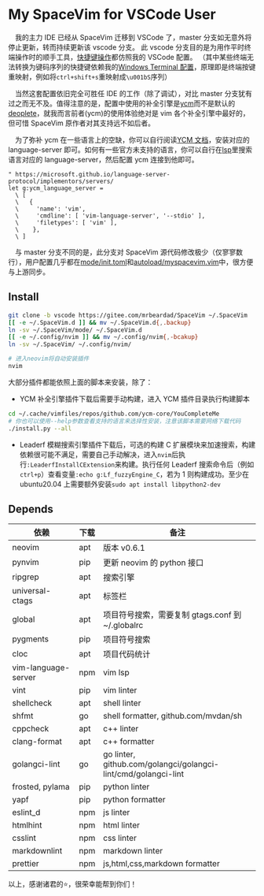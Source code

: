 # My SpaceVim for VSCode User

&emsp;我的主力 IDE 已经从 SpaceVim 迁移到 VSCode 了，master 分支如无意外将停止更新，转而持续更新该 vscode 分支。
此 vscode 分支目的是为用作平时终端操作时的顺手工具，[快捷键操作](https://github.com/mrbeardad/My-IDE/blob/master/wsl.md#vim%E6%96%87%E6%9C%AC%E7%BC%96%E8%BE%91%E5%99%A8)都仿照我的 VSCode 配置。
（其中某些终端无法转换为键码序列的快捷键依赖我的[Windows Terminal 配置](https://github.com/mrbeardad/My-IDE/blob/master/WindowsTerminal/settings.json)，原理即是终端按键重映射，例如将`ctrl+shift+s`重映射成`\u001bS`序列）

&emsp;当然这套配置依旧完全可胜任 IDE 的工作（除了调试），对比 master 分支犹有过之而无不及。值得注意的是，配置中使用的补全引擎是[ycm](https://github.com/ycm-core/YouCompleteMe)而不是默认的[deoplete](https://github.com/Shougo/deoplete.nvim)，就我而言前者(ycm)的使用体验绝对是 vim 各个补全引擎中最好的，但可惜 SpaceVim 原作者对其支持远不如后者。

&emsp;为了弥补 ycm 在一些语言上的空缺，你可以自行阅读[YCM 文档](https://github.com/ycm-core/YouCompleteMe#installation)，安装对应的 language-server 即可。如何有一些官方未支持的语言，你可以自行在[lsp](https://microsoft.github.io/language-server-protocol/implementors/servers/)里搜索语言对应的 language-server，然后配置 ycm 连接到他即可。

```vim
" https://microsoft.github.io/language-server-protocol/implementors/servers/
let g:ycm_language_server =
  \ [
  \   {
  \     'name': 'vim',
  \     'cmdline': [ 'vim-language-server', '--stdio' ],
  \     'filetypes': [ 'vim' ],
  \    },
  \ ]
```

&emsp;与 master 分支不同的是，此分支对 SpaceVim 源代码修改极少（仅寥寥数行），用户配置几乎都在[mode/init.toml](mode/init.toml)和[autoload/myspacevim.vim](autoload/myspacevim.vim)中，很方便与上游同步。

## Install

```sh
git clone -b vscode https://gitee.com/mrbeardad/SpaceVim ~/.SpaceVim
[[ -e ~/.SpaceVim.d ]] && mv ~/.SpaceVim.d{,.backup}
ln -sv ~/.SpaceVim/mode/ ~/.SpaceVim.d
[[ -e ~/.config/nvim ]] && mv ~/.config/nvim{,-bcakup}
ln -sv ~/.SpaceVim/ ~/.config/nvim/

# 进入neovim将自动安装插件
nvim
```

大部分插件都能依照上面的脚本来安装，除了：

- YCM 补全引擎插件下载后需要手动构建，进入 YCM 插件目录执行构建脚本

```sh
cd ~/.cache/vimfiles/repos/github.com/ycm-core/YouCompleteMe
# 你也可以使用--help参数查看支持的语言来选择性安装，注意该脚本需要网络下载代码
./install.py --all
```

- Leaderf 模糊搜索引擎插件下载后，可选的构建 C 扩展模块来加速搜索，构建依赖很可能不满足，需要自己手动解决，进入`nvim`后执行`:LeaderfInstallCExtension`来构建。执行任何 Leaderf 搜索命令后（例如`ctrl+p`）查看变量`:echo g:Lf_fuzzyEngine_C`，若为 1 则构建成功。至少在 ubuntu20.04 上需要额外安装`sudo apt install libpython2-dev`

## Depends

| 依赖                | 下载 | 备注                                                           |
| ------------------- | ---- | -------------------------------------------------------------- |
| neovim              | apt  | 版本 v0.6.1                                                    |
| pynvim              | pip  | 更新 neovim 的 python 接口                                     |
| ripgrep             | apt  | 搜索引擎                                                       |
| universal-ctags     | apt  | 标签栏                                                         |
| global              | apt  | 项目符号搜索，需要复制 gtags.conf 到~/.globalrc                |
| pygments            | pip  | 项目符号搜索                                                   |
| cloc                | apt  | 项目代码统计                                                   |
| vim-language-server | npm  | vim lsp                                                        |
| vint                | pip  | vim linter                                                     |
| shellcheck          | apt  | shell linter                                                   |
| shfmt               | go   | shell formatter, github.com/mvdan/sh                           |
| cppcheck            | apt  | c++ linter                                                     |
| clang-format        | apt  | c++ formatter                                                  |
| golangci-lint       | go   | go linter, github.com/golangci/golangci-lint/cmd/golangci-lint |
| frosted, pylama     | pip  | python linter                                                  |
| yapf                | pip  | python formatter                                               |
| eslint_d            | npm  | js linter                                                      |
| htmlhint            | npm  | html linter                                                    |
| csslint             | npm  | css linter                                                     |
| markdownlint        | npm  | markdown linter                                                |
| prettier            | npm  | js,html,css,markdown formatter                                 |

以上，感谢诸君的:star:，很荣幸能帮到你们！
